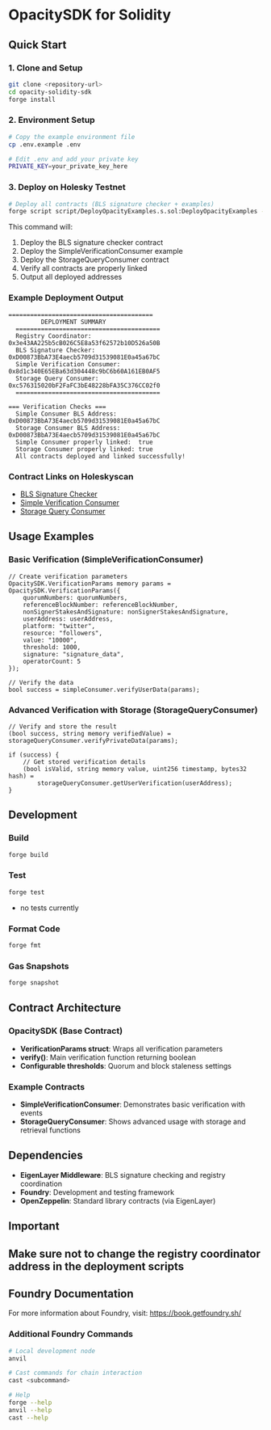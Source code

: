 # OpacitySDK for Solidity
## Quick Start

### 1. Clone and Setup

```bash
git clone <repository-url>
cd opacity-solidity-sdk
forge install
```

### 2. Environment Setup

```bash
# Copy the example environment file
cp .env.example .env

# Edit .env and add your private key
PRIVATE_KEY=your_private_key_here
```

### 3. Deploy on Holesky Testnet

```bash
# Deploy all contracts (BLS signature checker + examples)
forge script script/DeployOpacityExamples.s.sol:DeployOpacityExamples --rpc-url holesky --broadcast
```

This command will:
1. Deploy the BLS signature checker contract
2. Deploy the SimpleVerificationConsumer example
3. Deploy the StorageQueryConsumer contract
4. Verify all contracts are properly linked
5. Output all deployed addresses

### Example Deployment Output 

```
========================================
         DEPLOYMENT SUMMARY
  ========================================
  Registry Coordinator:         0x3e43AA225b5cB026C5E8a53f62572b10D526a50B
  BLS Signature Checker:        0xD00873BbA73E4aecb5709d31539081E0a45a67bC
  Simple Verification Consumer: 0x8d1c340E65EBa63d304448c9bC6b60A161EB0AF5
  Storage Query Consumer:       0xc576315020bF2FaFC3bE48228bFA35C376CC02f0
  ========================================
  
=== Verification Checks ===
  Simple Consumer BLS Address:  0xD00873BbA73E4aecb5709d31539081E0a45a67bC
  Storage Consumer BLS Address: 0xD00873BbA73E4aecb5709d31539081E0a45a67bC
  Simple Consumer properly linked:  true
  Storage Consumer properly linked: true
  All contracts deployed and linked successfully!
```

### Contract Links on Holeskyscan

- [BLS Signature Checker](https://holesky.etherscan.io/address/0xD00873BbA73E4aecb5709d31539081E0a45a67bC)
- [Simple Verification Consumer](https://holesky.etherscan.io/address/0x8d1c340E65EBa63d304448c9bC6b60A161EB0AF5)
- [Storage Query Consumer](https://holesky.etherscan.io/address/0xc576315020bF2FaFC3bE48228bFA35C376CC02f0)

## Usage Examples

### Basic Verification (SimpleVerificationConsumer)

```solidity
// Create verification parameters
OpacitySDK.VerificationParams memory params = OpacitySDK.VerificationParams({
    quorumNumbers: quorumNumbers,
    referenceBlockNumber: referenceBlockNumber,
    nonSignerStakesAndSignature: nonSignerStakesAndSignature,
    userAddress: userAddress,
    platform: "twitter",
    resource: "followers",
    value: "10000",
    threshold: 1000,
    signature: "signature_data",
    operatorCount: 5
});

// Verify the data
bool success = simpleConsumer.verifyUserData(params);
```

### Advanced Verification with Storage (StorageQueryConsumer)

```solidity
// Verify and store the result
(bool success, string memory verifiedValue) = storageQueryConsumer.verifyPrivateData(params);

if (success) {
    // Get stored verification details
    (bool isValid, string memory value, uint256 timestamp, bytes32 hash) = 
        storageQueryConsumer.getUserVerification(userAddress);
}
```

## Development

### Build

```bash
forge build
```

### Test

```bash
forge test
```
- no tests currently

### Format Code

```bash
forge fmt
```

### Gas Snapshots

```bash
forge snapshot
```

## Contract Architecture

### OpacitySDK (Base Contract)
- **VerificationParams struct**: Wraps all verification parameters
- **verify()**: Main verification function returning boolean
- **Configurable thresholds**: Quorum and block staleness settings

### Example Contracts
- **SimpleVerificationConsumer**: Demonstrates basic verification with events
- **StorageQueryConsumer**: Shows advanced usage with storage and retrieval functions

## Dependencies

- **EigenLayer Middleware**: BLS signature checking and registry coordination
- **Foundry**: Development and testing framework
- **OpenZeppelin**: Standard library contracts (via EigenLayer)

## Important 
Make sure not to change the registry coordinator address in the deployment scripts
---

## Foundry Documentation

For more information about Foundry, visit: https://book.getfoundry.sh/

### Additional Foundry Commands

```bash
# Local development node
anvil

# Cast commands for chain interaction
cast <subcommand>

# Help
forge --help
anvil --help
cast --help
```